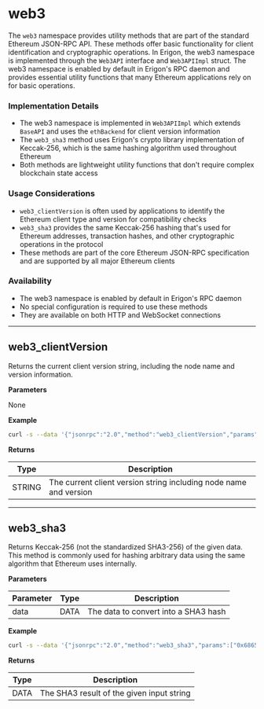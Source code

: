 # web3

The `web3` namespace provides utility methods that are part of the standard Ethereum JSON-RPC API. These methods offer basic functionality for client identification and cryptographic operations. In Erigon, the web3 namespace is implemented through the `Web3API` interface and `Web3APIImpl` struct. The web3 namespace is enabled by default in Erigon's RPC daemon and provides essential utility functions that many Ethereum applications rely on for basic operations.

### Implementation Details

* The web3 namespace is implemented in `Web3APIImpl` which extends `BaseAPI` and uses the `ethBackend` for client version information
* The `web3_sha3` method uses Erigon's crypto library implementation of Keccak-256, which is the same hashing algorithm used throughout Ethereum
* Both methods are lightweight utility functions that don't require complex blockchain state access

### Usage Considerations

* `web3_clientVersion` is often used by applications to identify the Ethereum client type and version for compatibility checks
* `web3_sha3` provides the same Keccak-256 hashing that's used for Ethereum addresses, transaction hashes, and other cryptographic operations in the protocol
* These methods are part of the core Ethereum JSON-RPC specification and are supported by all major Ethereum clients

### Availability

* The web3 namespace is enabled by default in Erigon's RPC daemon
* No special configuration is required to use these methods
* They are available on both HTTP and WebSocket connections

***

## **web3\_clientVersion**

Returns the current client version string, including the node name and version information.

**Parameters**

None

**Example**

```bash
curl -s --data '{"jsonrpc":"2.0","method":"web3_clientVersion","params":[],"id":"1"}' -H "Content-Type: application/json" -X POST http://localhost:8545
```

**Returns**

| Type   | Description                                                       |
| ------ | ----------------------------------------------------------------- |
| STRING | The current client version string including node name and version |

***

## **web3\_sha3**

Returns Keccak-256 (not the standardized SHA3-256) of the given data. This method is commonly used for hashing arbitrary data using the same algorithm that Ethereum uses internally.

**Parameters**

| Parameter | Type | Description                          |
| --------- | ---- | ------------------------------------ |
| data      | DATA | The data to convert into a SHA3 hash |

**Example**

```bash
curl -s --data '{"jsonrpc":"2.0","method":"web3_sha3","params":["0x68656c6c6f20776f726c64"],"id":"1"}' -H "Content-Type: application/json" -X POST http://localhost:8545
```

**Returns**

| Type | Description                               |
| ---- | ----------------------------------------- |
| DATA | The SHA3 result of the given input string |
